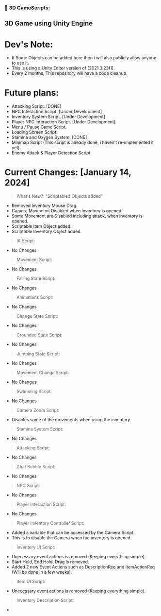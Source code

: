 ### 🔨 3D GameScripts:
3D Game using Unity Engine
---

<h1>Dev's Note:</h1>

- If Some Objects can be added here then i will also publicly allow anyone to use it.
- This is using a Unity Editor version of (2021.3.23f1).
- Every 2 months, This repository will have a code cleanup.

<h1>Future plans:</h1>

- Attacking Script. [DONE]
- NPC Interaction Script. [Under Development]
- Inventory System Script. [Under Development]
- Player NPC interaction Script. [Under Development]
- Menu / Pause Game Script.
- Loading Screen Script.
- Stamina and Oxygen System. [DONE]
- Minimap Script (This script is already done, i haven't re-implemented it yet).
- Enemy Attack & Player Detection Script.

<h1>Current Changes: [January 14, 2024]</h1>

> What's New?: "Scriptabled Objects added"
- Removed Inventory Mouse Drag.
- Camera Movement Disabled when inventory is opened.
- Some Movement are Disabled including attack, when inventory is opened.
- Scriptable Item Object added.
- Scriptable Inventory Object added.

> IK Script:
- No Changes
  
> Movement Script:
- No Changes

> Falling State Script:
- No Changes

> Animations Script:
- No Changes

> Change State Script:
- No Changes

> Grounded State Script:
- No Changes

> Jumping State Script:
- No Changes

> Movement Change Script:
- No Changes

> Swimming Script:
- No Changes

> Camera Zoom Script:
- Disables some of the movements when using the inventory.

> Stamina System Script:
- No Changes

> Attacking Script:
- No Changes

> Chat Bubble Script:
- No Changes

> NPC Script:
- No Changes

> Player Interaction Script:
- No Changes

> Player Inventory Controller Script:
- Added a variable that can be accessed by the Camera Script.
- This is to disable the Camera when the inventory is opened.

> Inventory UI Script:
- Unecessary event actions is removed (Keeping everything simple).
- Start Hold, End Hold, Drag is removed.
- Added 2 new Event Actions such as DescriptionReq and ItemActionReq (Will be done in a few weeks).

> Item UI Script:
- Unecessary event actions is removed (Keeping everything simple).

> Inventory Description Script:
- 
